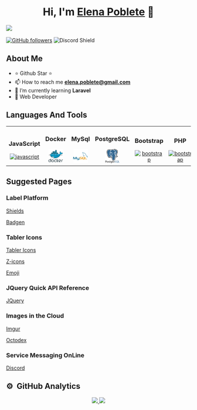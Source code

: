 <div align="center">
<h1 align="center">Hi, I'm <a href="#">Elena Poblete</a> 👋</h1>
</div>
<a href="https://github.com/elenaPoblete" target="_blank" rel="noreferrer"><img src="https://i.imgur.com/HByYetH.jpg"></a>

[![GitHub followers](https://img.shields.io/github/followers/arisguimera?style=social)](https://github.com/elenaPoblete)
![Discord Shield](https://discordapp.com/api/guilds/807719549075980308/widget.png?style=shield)

## About Me
- ⭐ Github Star ⭐ 
- 📫 How to reach me **elena.poblete@gmail.com**
- 🌱 I’m currently learning **Laravel**
- 💬 Web Developer

## Languages And Tools
<table>
<tr>
<td width="20%">
<h3 align="center">JavaScript</h3>
<div align="center">
    <a href="https://developer.mozilla.org/en-US/docs/Web/JavaScript" target="_blank" rel="noreferrer"> 
    <img src="https://raw.githubusercontent.com/jmnote/z-icons/master/svg/javascript.svg" alt="javascript" width="40" height="40"/> </a>
</div>                                                                                          
</td>  
<td width="20%">
    <h3 align="center">Docker</h3>
    <div align="center">
        <a href="https://www.docker.com/" target="_blank" rel="noreferrer">
        <img src="https://raw.githubusercontent.com/devicons/devicon/master/icons/docker/docker-original-wordmark.svg" alt="docker" width="40" height="40"/> </a>
    </div>                                                                                      
</td> 
<td width="20%">
    <h3 align="center">MySql</h3>
    <div align="center">
        <a href="https://www.mysql.com/" target="_blank" rel="noreferrer"> 
        <img src="https://raw.githubusercontent.com/devicons/devicon/master/icons/mysql/mysql-original-wordmark.svg" alt="mysql" width="40" height="40"/> </a>    
    </div>                                                                                      
</td>  
<td width="20%">
    <h3 align="center">PostgreSQL</h3>
    <div align="center">
        <a href="https://www.postgresql.org" target="_blank" rel="noreferrer"> 
        <img src="https://raw.githubusercontent.com/devicons/devicon/master/icons/postgresql/postgresql-original-wordmark.svg" alt="postgresql" width="40" height="40"/> </a>    
    </div>
</td> 
<td width="20%">
    <h3 align="center">Bootstrap</h3>
    <div align="center">
        <a href="https://getbootstrap.com/" target="_blank" rel="noreferrer"> 
        <img src="https://raw.githubusercontent.com/jmnote/z-icons/master/svg/bootstrap.svg" alt="bootstrap" width="40" height="40"/> </a>    
    </div>                                                                                      
</td> 
<td width="20%">
    <h3 align="center">PHP</h3>
    <div align="center">
        <a href="https://www.php.net/" target="_blank" rel="noreferrer"> 
        <img src="https://raw.githubusercontent.com/jmnote/z-icons/master/svg/php.svg" alt="bootstrap" width="40" height="40"/> </a>    
    </div>                                                                                      
</td> 
</table>      

## Suggested Pages
<h3>Label Platform</h3>
<p><a href="https://shields.io/" target="_blank">Shields</a></p>
<p><a href="https://badgen.net/" target="_blank">Badgen</a></p>
<h3>Tabler Icons</h3>
<p><a href="https://tablericons.com/" target="_blank">Tabler Icons</a></p>
<p><a href="https://github.com/jmnote/z-icons" target="_blank">Z-icons</a></p>
<p><a href="https://www.webfx.com/tools/emoji-cheat-sheet/" target="_blank">Emoji</a></p>


<h3>JQuery Quick API Reference</h3>
<p><a href="https://oscarotero.com/jquery/" target="_blank">JQuery</a></p>
<h3>Images in the Cloud</h3>
<p><a href="https://imgur.com/" target="_blank">Imgur</a></p>
<p><a href="https://octodex.github.com/" target="_blank">Octodex</a></p>

<h3>Service Messaging OnLine</h3> 
<p><a href="https://discord.com/" target="_blank">Discord</a></p>

## ⚙️ &nbsp;GitHub Analytics
<p align="center">
<a href="https://github.com/elenaPoblete">
  <img height="180em" src="https://github-readme-stats-eight-theta.vercel.app/api?username=elenaPoblete&show_icons=true&theme=algolia&include_all_commits=true&count_private=true"/>
  <img height="180em" src="https://github-readme-stats-eight-theta.vercel.app/api/top-langs/?username=elenaPoblete&layout=compact&langs_count=8&theme=algolia"/>
</a>
</p>
